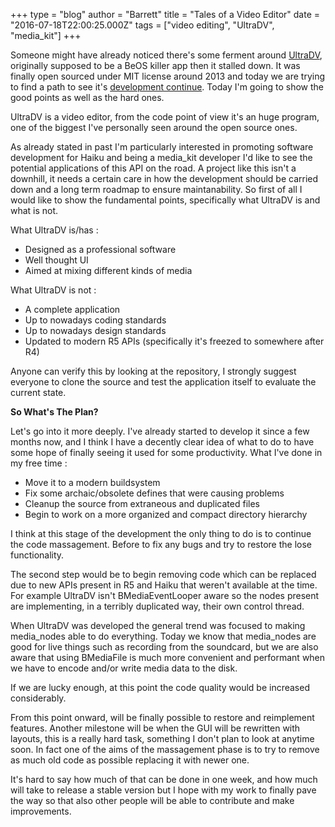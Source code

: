 +++
type = "blog"
author = "Barrett"
title = "Tales of a Video Editor"
date = "2016-07-18T22:00:25.000Z"
tags = ["video editing", "UltraDV", "media_kit"]
+++

Someone might have already noticed there's some ferment around <a href="https://github.com/Barrett17/UltraDV">UltraDV</a>, originally supposed to be a BeOS killer app then it stalled down. It was finally open sourced under MIT license around 2013 and today we are trying to find a path to see it's <a href="https://freedomsponsors.org/issue/767/port-ultradv-over-to-haiku">development continue</a>. Today I'm going to show the good points as well as the hard ones.

<!--more-->

UltraDV is a video editor, from the code point of view it's an huge program, one of the biggest I've personally seen around the open source ones.

As already stated in past I'm particularly interested in promoting software development for Haiku and being a media_kit developer I'd like to see the potential applications of this API on the road. A project like this isn't a downhill, it needs a certain care in how the development should be carried down and a long term roadmap to ensure maintanability. So first of all I would like to show the fundamental points, specifically what UltraDV is and what is not.

What UltraDV is/has :

<ul>
 <li> Designed as a professional software</li>
 <li> Well thought UI</li>
 <li> Aimed at mixing different kinds of media</li>
</ul>

What UltraDV is not :

<ul>
 <li> A complete application</li>
 <li> Up to nowadays coding standards</li>
 <li> Up to nowadays design standards</li>
 <li> Updated to modern R5 APIs (specifically it's freezed to somewhere after R4)</li>
</ul>

Anyone can verify this by looking at the repository, I strongly suggest everyone to clone the source and test the application itself to evaluate the current state.

<strong>So What's The Plan?</strong>

Let's go into it more deeply. I've already started to develop it since a few months now, and I think I have a decently clear idea of what to do to have some hope of finally seeing it used for some productivity. What I've done in my free time :

<ul>
 <li>Move it to a modern buildsystem</li>
 <li>Fix some archaic/obsolete defines that were causing problems</li>
 <li>Cleanup the source from extraneous and duplicated files</li>
 <li>Begin to work on a more organized and compact directory hierarchy</li>
</ul>

I think at this stage of the development the only thing to do is  to continue the code massagement. Before to fix any bugs and try to restore the lose functionality.

The second step would be to begin removing code which can be replaced due to new APIs present in R5 and Haiku that weren't available at the time. For example UltraDV isn't BMediaEventLooper aware so the nodes present are implementing, in a terribly duplicated way, their own control thread.

When UltraDV was developed the general trend was focused to making media_nodes able to do
everything. Today we know that media_nodes are good for live things such as recording from the soundcard, but we are also aware that using BMediaFile is much more convenient and performant when we have to encode and/or write media data to the disk.

If we are lucky enough, at this point the code quality would be increased considerably.

From this point onward, will be finally possible to restore and reimplement features. Another milestone will be when the GUI will be rewritten with layouts, this is a really hard task, something I don't plan to look at anytime soon. In fact one of the aims of the massagement phase is to try to remove as much old code as possible replacing it with newer one.

It's hard to say how much of that can be done in one week, and how much will take to release a stable version but I hope with my work to finally pave the way so that also other people will be able to contribute and make improvements.